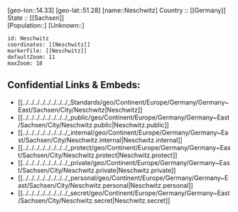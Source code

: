 ﻿---
location: [51.28,14.33] 
mapzoom: [7,12] 
mapmarker: city 
type: City
tags:
- geo/City


SpocWebEntityId: 32782
isDeleted: false
confidential: public

---
[geo-lon::14.33] 
[geo-lat::51.28] 
[name::Neschwitz] 
Country :: [[Germany]]  
State :: [[Sachsen]]  
[Population::] 
[Unknown::] 


```leaflet
id: Neschwitz
coordinates: [[Neschwitz]] 
markerFile: [[Neschwitz]] 
defaultZoom: 11 
maxZoom: 18
```


## Confidential Links & Embeds: 
- [[../../../../../../../../_Standards/geo/Continent/Europe/Germany/Germany~East/Sachsen/City/Neschwitz|Neschwitz]] 
- [[../../../../../../../../_public/geo/Continent/Europe/Germany/Germany~East/Sachsen/City/Neschwitz.public|Neschwitz.public]] 
- [[../../../../../../../../_internal/geo/Continent/Europe/Germany/Germany~East/Sachsen/City/Neschwitz.internal|Neschwitz.internal]] 
- [[../../../../../../../../_protect/geo/Continent/Europe/Germany/Germany~East/Sachsen/City/Neschwitz.protect|Neschwitz.protect]] 
- [[../../../../../../../../_private/geo/Continent/Europe/Germany/Germany~East/Sachsen/City/Neschwitz.private|Neschwitz.private]] 
- [[../../../../../../../../_personal/geo/Continent/Europe/Germany/Germany~East/Sachsen/City/Neschwitz.personal|Neschwitz.personal]] 
- [[../../../../../../../../_secret/geo/Continent/Europe/Germany/Germany~East/Sachsen/City/Neschwitz.secret|Neschwitz.secret]] 
